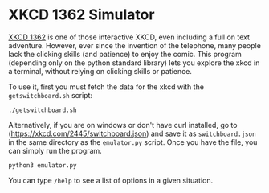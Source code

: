 # XKCD 1362 Simulator

[XKCD 1362](https://xkcd.com/1362/) is one of those interactive XKCD, even including a full on text adventure.
However, ever since the invention of the telephone, many people lack the clicking skills (and patience) to enjoy the comic.
This program (depending only on the python standard library) lets you explore the xkcd in a terminal, without relying on clicking skills or patience.

To use it, first you must fetch the data for the xkcd with the `getswitchboard.sh` script:

```
./getswitchboard.sh
```

Alternatively, if you are on windows or don't have curl installed, go to (https://xkcd.com/2445/switchboard.json) and save it as `switchboard.json` in the same directory as the `emulator.py` script.
Once you have the file, you can simply run the program.

```
python3 emulator.py
```

You can type `/help` to see a list of options in a given situation.

